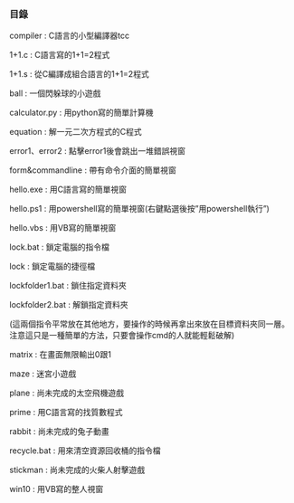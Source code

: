 ### 目錄

compiler :  C語言的小型編譯器tcc

1+1.c :  C語言寫的1+1=2程式

1+1.s :  從C編譯成組合語言的1+1=2程式

ball :  一個閃躲球的小遊戲

calculator.py :  用python寫的簡單計算機

equation :  解一元二次方程式的C程式

error1、error2 :  點擊error1後會跳出一堆錯誤視窗

form&commandline :  帶有命令介面的簡單視窗

hello.exe :  用C語言寫的簡單視窗

hello.ps1 :  用powershell寫的簡單視窗(右鍵點選後按”用powershell執行”)

hello.vbs :  用VB寫的簡單視窗

lock.bat :  鎖定電腦的指令檔

lock :  鎖定電腦的捷徑檔

lockfolder1.bat :  鎖住指定資料夾

lockfolder2.bat :  解鎖指定資料夾

(這兩個指令平常放在其他地方，要操作的時候再拿出來放在目標資料夾同一層。注意這只是一種簡單的方法，只要會操作cmd的人就能輕鬆破解)

matrix :  在畫面無限輸出0跟1

maze :  迷宮小遊戲

plane :  尚未完成的太空飛機遊戲

prime :  用C語言寫的找質數程式

rabbit :  尚未完成的兔子動畫

recycle.bat :  用來清空資源回收桶的指令檔

stickman :  尚未完成的火柴人射擊遊戲

win10 :  用VB寫的整人視窗